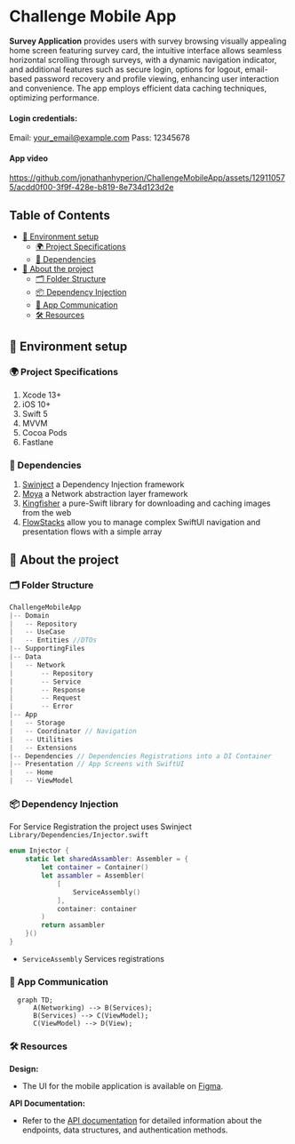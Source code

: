 # Challenge Mobile App
**Survey Application** provides users with survey browsing visually appealing home screen featuring survey card, the intuitive interface allows seamless horizontal scrolling through surveys, with a dynamic navigation indicator, and additional features such as secure login, options for logout, email-based password recovery and profile viewing, enhancing user interaction and convenience. The app employs efficient data caching techniques, optimizing performance.

#### Login credentials:
Email: your_email@example.com
Pass: 12345678

#### App video
https://github.com/jonathanhyperion/ChallengeMobileApp/assets/129110575/acdd0f00-3f9f-428e-b819-8e734d123d2e


## Table of Contents
- [🚀 Environment setup](#-environment-setup)
  - [🌍 Project Specifications](#-project-specifications)
  - [🧱 Dependencies](#-dependencies)
- [🤔 About the project](#-about-the-project)
  - [🗂 Folder Structure](#-folder-structure)
  - [📦 Dependency Injection](#-dependency-injection)
  - [🔌 App Communication](#-app-communication)
  - [🛠 Resources](#-resources)
  
## 🚀 Environment setup

### 🌍 Project Specifications
1. Xcode 13+
2. iOS 10+
3. Swift 5
5. MVVM
6. Cocoa Pods
7. Fastlane

### 🧱 Dependencies
1. [Swinject](https://github.com/Swinject/Swinject) a Dependency Injection framework
2. [Moya](https://github.com/Moya/Moya) a Network abstraction layer framework
3. [Kingfisher](https://github.com/onevcat/Kingfisher) a pure-Swift library for downloading and caching images from the web
4. [FlowStacks](https://github.com/onevcat/Kingfisher) allow you to manage complex SwiftUI navigation and presentation flows with a simple array

## 🤔 About the project

### 🗂 Folder Structure

```swift
ChallengeMobileApp
|-- Domain
|   -- Repository
|   -- UseCase
|   -- Entities //DTOs
|-- SupportingFiles
|-- Data
|   -- Network 
|       -- Repository
|       -- Service
|       -- Response
|       -- Request
|       -- Error
|-- App
|   -- Storage
|   -- Coordinator // Navigation
|   -- Utilities
|   -- Extensions
|-- Dependencies // Dependencies Registrations into a DI Container
|-- Presentation // App Screens with SwiftUI
|   -- Home 
|   -- ViewModel 
```

### 📦 Dependency Injection

For Service Registration the project uses Swinject `Library/Dependencies/Injector.swift`

```swift
enum Injector {
    static let sharedAssambler: Assembler = {
        let container = Container()
        let assambler = Assembler(
            [
                ServiceAssembly()
            ],
            container: container
        )
        return assambler
    }()
}
```
* `ServiceAssembly` Services registrations

### 🔌 App Communication

```mermaid
  graph TD;
      A(Networking) --> B(Services);
      B(Services) --> C(ViewModel);
      C(ViewModel) --> D(View);
```
### 🛠 Resources

**Design:**
- The UI for the mobile application is available on [Figma](https://www.figma.com/file/GjRPOjDyZ6f4EDL3wKarRK/Challenge---Mobile-App?node-id=0%3A1&mode=dev).

**API Documentation:**
- Refer to the [API documentation](https://survey-api.nimblehq.co/api/docs/openapi#/) for detailed information about the endpoints, data structures, and authentication methods.
